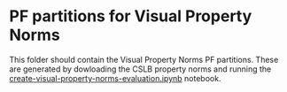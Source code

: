 # PF partitions for Visual Property Norms

This folder should contain the Visual Property Norms PF partitions. These are generated by dowloading the CSLB property norms and running the [create-visual-property-norms-evaluation.ipynb](../../create-visual-property-norms-evaluation.ipynb) notebook.